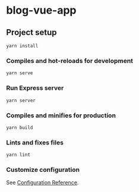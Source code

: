 # blog-vue-app

## Project setup
```
yarn install
```

### Compiles and hot-reloads for development
```
yarn serve
```

### Run Express server
```
yarn server
```

### Compiles and minifies for production
```
yarn build
```

### Lints and fixes files
```
yarn lint
```

### Customize configuration
See [Configuration Reference](https://cli.vuejs.org/config/).
